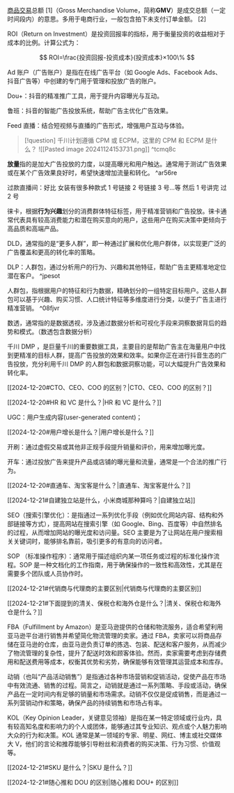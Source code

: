 
[商品交易](https://baike.baidu.com/item/%E5%95%86%E5%93%81%E4%BA%A4%E6%98%93/12750126?fromModule=lemma_inlink)总额 [1]（Gross Merchandise Volume，简称**GMV**）是成交总额（一定时间段内）的意思。多用于电商行业，一般包含拍下未支付订单金额。 [2]

ROI（Return on Investment）是投资回报率的指标，用于衡量投资的收益相对于成本的比例。计算公式为：

$$
ROI=\frac{投资回报-投资成本}{投资成本}×100\%
$$

Ad 账户（广告账户）是指在在线广告平台（如 Google Ads、Facebook Ads、抖音广告等）中创建的专门用于管理和投放广告的账户。

Dou+：抖音的精准推广工具，用于提升内容曝光与互动。

鲁班：抖音的智能广告投放系统，帮助广告主优化广告效果。

Feed 直播：结合短视频与直播的广告形式，增强用户互动与体验。

> [!question] 千川计划遵循 CPM 或 ECPM，这里的 CPM 和 ECPM 是什么？
> ![[Pasted image 20241124153731.png]] ^tcmq8c


**放量**指的是加大广告投放的力度，以提高曝光和用户触达。通常用于测试广告效果或在某个广告效果良好时，希望快速增加流量和转化。 ^ar56re

过款直播间：好比 女装有很多种款式   1 号链接  2 号链接 3 号...等   然后 1 号讲完  过 2 号

徕卡，根据**行为兴趣**划分的消费群体特征标签，用于精准营销和广告投放。徕卡通常代表具有较高消费能力和潜在购买意向的用户，这些用户在购买决策中更倾向于高品质和高端产品。

DLD，通常指的是“更多人群”，即一种通过扩展和优化用户群体，以实现更广泛的广告覆盖和更高的转化率的策略。

DLP：人群包，通过分析用户的行为、兴趣和其他特征，帮助广告主更精准地定位潜在客户。 ^jpesot

人群包，指根据用户的特征和行为数据，精确划分的一组特定目标用户。这些人群包可以基于兴趣、购买习惯、人口统计特征等多维度进行分类，以便于广告主进行精准营销。 ^08fjvr

数透，通常指的是数据透视，涉及通过数据分析和可视化手段来洞察数据背后的趋势和模式。（数透包含数据分析）

千川 DMP ，是巨量千川的重要数据工具，主要目的是帮助广告主在海量用户中找到更精准的目标人群，提高广告投放的效果和效率。如果你正在进行抖音生态的广告投放，充分利用千川 DMP 的人群包和数据洞察功能，可以大幅提升广告效果和转化率。

[[2024-12-20#CTO、CEO、COO 的区别？|CTO、CEO、COO 的区别？]]

[[2024-12-20#HR 和 VC 是什么？|HR 和 VC 是什么？]]

UGC：用户生成内容(user-generated content)；

[[2024-12-20#用户增长是什么？|用户增长是什么？]]

开刷：通过虚假交易或其他非正规手段提升销量和评价，用来增加曝光度。

开车：通过投放广告来提升产品或店铺的曝光量和流量，通常是一个合法的推广行为。

[[2024-12-20#直通车、淘宝客是什么？|直通车、淘宝客是什么？]]

[[2024-12-21#自建独立站是什么，小米商城那种算吗？|自建独立站]]

SEO（搜索引擎优化）：是指通过一系列优化手段（例如优化网站内容、结构和外部链接等方式），提高网站在搜索引擎（如 Google、Bing、百度等）中自然排名的过程，从而增加网站的曝光度和访问量。SEO 主要是为了让网站在用户搜索相关关键词时，能够排名靠前，吸引更多的有意向的访问者。

SOP （标准操作程序）：通常用于描述组织内某一项任务或过程的标准化操作流程。SOP 是一种文档化的工作指南，用于确保操作的一致性和高效性，尤其是在需要多个团队或人员协作时。

[[2024-12-21#代销商与代理商的主要区别|代销商与代理商的主要区别]]

[[2024-12-21#下面提到的清关、保税仓和海外仓是什么？|清关、保税仓和海外仓是什么？]]

FBA（Fulfillment by Amazon）是亚马逊提供的仓储和物流服务，适合希望利用亚马逊平台进行销售并希望简化物流管理的卖家。通过 FBA，卖家可以将商品存储在亚马逊的仓库，由亚马逊负责订单的拣选、包装、配送和客户服务，从而减少了物流管理的复杂性，提升了配送时效和顾客体验。然而，卖家需要考虑到存储费用和配送费用等成本，权衡其优势和劣势，确保能够有效管理其运营成本和库存。

动销（也叫“产品活动销售”）是指通过各种市场营销和促销活动，促使产品在市场中有效流通、销售的过程。简言之，动销就是通过一系列策略、手段或活动，确保产品在一定时间内有足够的销量和市场需求。动销不仅仅是促成销售，而是通过一系列营销动作和策略，确保产品的持续销售和市场占有率。

KOL（Key Opinion Leader，关键意见领袖）是指在某一特定领域或行业内，具有较高知名度和影响力的个人或团体，能够通过其专业知识、观点或个人魅力影响大众的行为和决策。KOL 通常是某一领域的专家、明星、网红、博主或社交媒体大 V，他们的言论和推荐能够引导粉丝和消费者的购买决策、行为习惯、价值观等。

[[2024-12-21#SKU 是什么？|SKU 是什么？]]

[[2024-12-21#随心推和 DOU 的区别|随心推和 DOU+ 的区别]]

